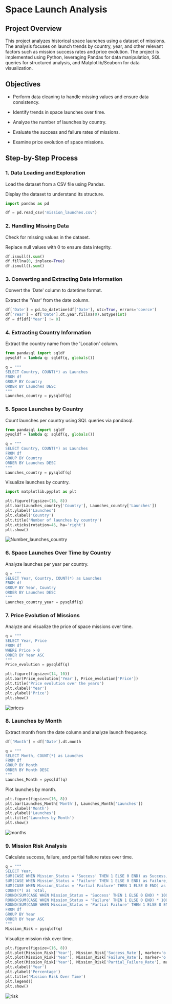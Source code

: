 # Space Launch Analysis 

## Project Overview

This project analyzes historical space launches using a dataset of missions. The analysis focuses on launch trends by country, year, and other relevant factors such as mission success rates and price evolution. The project is implemented using Python, leveraging Pandas for data manipulation, SQL queries for structured analysis, and Matplotlib/Seaborn for data visualization.

## Objectives

* Perform data cleaning to handle missing values and ensure data consistency.

* Identify trends in space launches over time.

* Analyze the number of launches by country.

* Evaluate the success and failure rates of missions.

* Examine price evolution of space missions.

## Step-by-Step Process

### 1. Data Loading and Exploration

Load the dataset from a CSV file using Pandas.

Display the dataset to understand its structure.

```python
import pandas as pd

df = pd.read_csv('mission_launches.csv')
```
### 2. Handling Missing Data

Check for missing values in the dataset.

Replace null values with 0 to ensure data integrity.

```python
df.isnull().sum()
df.fillna(0, inplace=True)
df.isnull().sum()
```

### 3. Converting and Extracting Date Information

Convert the 'Date' column to datetime format.

Extract the 'Year' from the date column.

```python
df['Date'] = pd.to_datetime(df['Date'], utc=True, errors='coerce')
df['Year'] = df['Date'].dt.year.fillna(0).astype(int)
df = df[df['Year'] != 0]
```

### 4. Extracting Country Information

Extract the country name from the 'Location' column.

```python
from pandasql import sqldf
pysqldf = lambda q: sqldf(q, globals())

q = """
SELECT Country, COUNT(*) as Launches
FROM df
GROUP BY Country
ORDER BY Launches DESC
"""
Launches_country = pysqldf(q)
```

### 5. Space Launches by Country

Count launches per country using SQL queries via pandasql.

```python
from pandasql import sqldf
pysqldf = lambda q: sqldf(q, globals())

q = """
SELECT Country, COUNT(*) as Launches
FROM df
GROUP BY Country
ORDER BY Launches DESC
"""
Launches_country = pysqldf(q)
```

Visualize launches by country.

```python
import matplotlib.pyplot as plt

plt.figure(figsize=(16, 8))
plt.bar(Launches_country['Country'], Launches_country['Launches'])
plt.ylabel('Launches')
plt.xlabel('Country')
plt.title('Number of launches by country')
plt.xticks(rotation=45, ha='right')
plt.show()
```
![Number_launches_country](https://github.com/user-attachments/assets/5e64b41c-d352-45b7-b4db-4b1ba78acd49)

### 6. Space Launches Over Time by Country

Analyze launches per year per country.

```python
q = """
SELECT Year, Country, COUNT(*) as Launches
FROM df
GROUP BY Year, Country
ORDER BY Launches DESC
"""
Launches_country_year = pysqldf(q)
```

### 7. Price Evolution of Missions

Analyze and visualize the price of space missions over time.

```python
q = """
SELECT Year, Price
FROM df
WHERE Price > 0
ORDER BY Year ASC
"""
Price_evolution = pysqldf(q)

plt.figure(figsize=(14, 10))
plt.bar(Price_evolution['Year'], Price_evolution['Price'])
plt.title('Price evolution over the years')
plt.xlabel('Year')
plt.ylabel('Price')
plt.show()
```
![prices](https://github.com/user-attachments/assets/8da001d7-e276-4f45-81a5-bd25cb2e1c96)

### 8. Launches by Month

Extract month from the date column and analyze launch frequency.

```python
df['Month'] = df['Date'].dt.month

q = """
SELECT Month, COUNT(*) as Launches
FROM df
GROUP BY Month
ORDER BY Month DESC
"""
Launches_Month = pysqldf(q)
```

Plot launches by month.

```python
plt.figure(figsize=(16, 8))
plt.bar(Launches_Month['Month'], Launches_Month['Launches'])
plt.xlabel('Month')
plt.ylabel('Launches')
plt.title('Launches by Month')
plt.show()
```

![months](https://github.com/user-attachments/assets/721f2c5b-736e-477e-9cbf-8ecf4fd5e4f4)

### 9. Mission Risk Analysis

Calculate success, failure, and partial failure rates over time.

```python
q = """
SELECT Year,
SUM(CASE WHEN Mission_Status = 'Success' THEN 1 ELSE 0 END) as Success,
SUM(CASE WHEN Mission_Status = 'Failure' THEN 1 ELSE 0 END) as Failure,
SUM(CASE WHEN Mission_Status = 'Partial Failure' THEN 1 ELSE 0 END) as Partial_Failure,
COUNT(*) as Total,
ROUND(SUM(CASE WHEN Mission_Status = 'Success' THEN 1 ELSE 0 END) * 100.0 / COUNT(*), 2) as Success_Rate,
ROUND(SUM(CASE WHEN Mission_Status = 'Failure' THEN 1 ELSE 0 END) * 100.0 / COUNT(*), 2) as Failure_Rate,
ROUND(SUM(CASE WHEN Mission_Status = 'Partial Failure' THEN 1 ELSE 0 END) * 100.0 / COUNT(*), 2) as Partial_Failure_Rate
FROM df
GROUP BY Year
ORDER BY Year ASC
"""
Mission_Risk = pysqldf(q)
```

Visualize mission risk over time.

```python
plt.figure(figsize=(16, 8))
plt.plot(Mission_Risk['Year'], Mission_Risk['Success_Rate'], marker='o', label='Success Rate')
plt.plot(Mission_Risk['Year'], Mission_Risk['Failure_Rate'], marker='o', label='Failure Rate')
plt.plot(Mission_Risk['Year'], Mission_Risk['Partial_Failure_Rate'], marker='o', label='Partial Failure Rate')
plt.xlabel('Year')
plt.ylabel('Percentage')
plt.title('Mission Risk Over Time')
plt.legend()
plt.show()
```

![risk](https://github.com/user-attachments/assets/b24e27bb-b165-4130-8dae-1c10a7793665)









